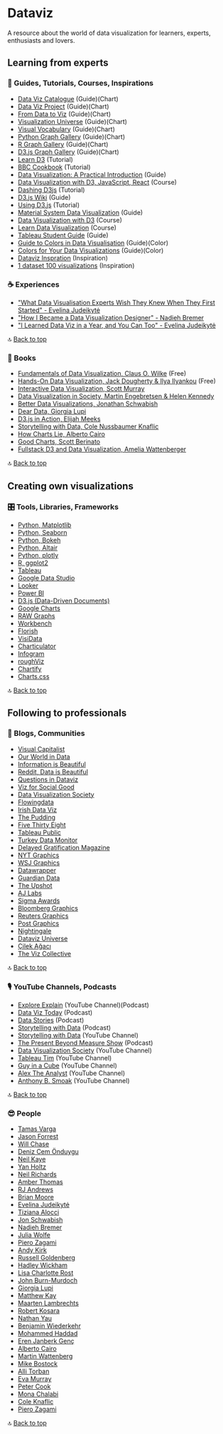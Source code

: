 # Dataviz

A resource about the world of data visualization for learners, experts, enthusiasts and lovers.

## Learning from experts

### :compass: Guides, Tutorials, Courses, Inspirations
- [Data Viz Catalogue](https://datavizcatalogue.com/) (Guide)(Chart)
- [Data Viz Project](https://datavizproject.com/) (Guide)(Chart)
- [From Data to Viz](https://www.data-to-viz.com) (Guide)(Chart)
- [Visualization Universe](http://visualizationuniverse.com) (Guide)(Chart)
- [Visual Vocabulary](https://ft-interactive.github.io/visual-vocabulary/) (Guide)(Chart)
- [Python Graph Gallery](https://www.python-graph-gallery.com) (Guide)(Chart)
- [R Graph Gallery](https://www.r-graph-gallery.com) (Guide)(Chart)
- [D3.js Graph Gallery](https://www.d3-graph-gallery.com) (Guide)(Chart)
- [Learn D3](https://observablehq.com/collection/@d3/learn-d3) (Tutorial)
- [BBC Cookbook](https://bbc.github.io/rcookbook/) (Tutorial)
- [Data Visualization: A Practical Introduction](https://socviz.co/index.html) (Guide)
- [Data Visualization with D3, JavaScript, React](https://www.youtube.com/watch?v=2LhoCfjm8R4) (Course)
- [Dashing D3js](https://www.dashingd3js.com/d3-tutorial) (Tutorial)
- [D3.js Wiki](https://github.com/d3/d3/wiki) (Guide)
- [Using D3.js](http://using-d3js.com/index.html) (Tutorial)
- [Material System Data Visualization](https://material.io/design/communication/data-visualization.html#principles) (Guide)
- [Data Visualization with D3](https://www.freecodecamp.org/learn/data-visualization/) (Course)
- [Learn Data Visualization](https://www.kaggle.com/learn/data-visualization) (Course)
- [Tableau Student Guide](https://www.thetableaustudentguide.com) (Guide)
- [Guide to Colors in Data Visualisation](https://blog.datawrapper.de/colorguide/) (Guide)(Color)
- [Colors for Your Data Visualizations](https://blog.datawrapper.de/beautifulcolors/) (Guide)(Color)
- [Dataviz Inspration](https://www.dataviz-inspiration.com) (Inspiration)
- [1 dataset 100 visualizations](https://100.datavizproject.com) (Inspiration)

### :coffee: Experiences
- ["What Data Visualisation Experts Wish They Knew When They First Started" - Evelina Judeikytė](https://medium.com/nightingale/what-data-visualisation-experts-wish-they-knew-when-they-first-started-e9bd4906d25)
- ["How I Became a Data Visualization Designer" - Nadieh Bremer](https://www.visualcinnamon.com/resources/learning-data-visualization/)
- ["I Learned Data Viz in a Year, and You Can Too" - Evelina Judeikytė](https://medium.com/nightingale/i-learned-data-viz-in-a-year-and-you-can-too-2b610d25946e)

:top: [Back to top](#dataviz)

### :closed_book: Books
- [Fundamentals of Data Visualization, Claus O. Wilke](https://clauswilke.com/dataviz/) (Free)
- [Hands-On Data Visualization, Jack Dougherty & Ilya Ilyankou](https://handsondataviz.org) (Free)
- [Interactive Data Visualization, Scott Murray](https://www.oreilly.com/library/view/interactive-data-visualization/9781449340223/)
- [Data Visualization in Society, Martin Engebretsen & Helen Kennedy](https://www.aup.nl/en/book/9789463722902/data-visualization-in-society)
- [Better Data Visualizations, Jonathan Schwabish](http://cup.columbia.edu/book/better-data-visualizations/9780231193115)
- [Dear Data, Giorgia Lupi](https://www.amazon.com/Dear-Data-Giorgia-Lupi/dp/1616895322)
- [D3.js in Action, Elijah Meeks](https://www.amazon.com/D3-js-Action-Data-visualization-JavaScript/dp/1617294489)
- [Storytelling with Data, Cole Nussbaumer Knaflic](https://www.amazon.com/gp/product/1119002257/)
- [How Charts Lie, Alberto Cairo](https://www.amazon.com/How-Charts-Lie-Getting-Information/dp/1324001569)
- [Good Charts, Scott Berinato](https://www.amazon.com/Good-Charts-Smarter-Persuasive-Visualizations/dp/1633690709)
- [Fullstack D3 and Data Visualization, Amelia Wattenberger](https://www.newline.co/fullstack-d3)

:top: [Back to top](#dataviz)

## Creating own visualizations

### :control_knobs: Tools, Libraries, Frameworks
- [Python, Matplotlib](https://matplotlib.org)
- [Python, Seaborn](https://seaborn.pydata.org/)
- [Python, Bokeh](https://bokeh.org)
- [Python, Altair](https://altair-viz.github.io)
- [Python, plotly](https://plotly.com)
- [R, ggplot2](https://ggplot2.tidyverse.org)
- [Tableau](https://www.tableau.com)
- [Google Data Studio](https://datastudio.google.com/overview)
- [Looker](https://looker.com)
- [Power BI](https://powerbi.microsoft.com/)
- [D3.js (Data-Driven Documents)](https://d3js.org)
- [Google Charts](https://developers.google.com/chart/)
- [RAW Graphs](https://rawgraphs.io)
- [Workbench](https://workbenchdata.com)
- [Florish](https://flourish.studio/)
- [VisiData](https://jsvine.github.io/intro-to-visidata/)
- [Charticulator](https://charticulator.com/index.html)
- [Infogram](https://infogram.com)
- [roughViz](https://github.com/jwilber/roughViz)
- [Chartify](https://github.com/spotify/chartify)
- [Charts.css](https://github.com/ChartsCSS/charts.css)

:top: [Back to top](#dataviz)

## Following to professionals

### :partying_face: Blogs, Communities
- [Visual Capitalist](https://www.visualcapitalist.com)
- [Our World in Data](https://ourworldindata.org)
- [Information is Beautiful](https://informationisbeautiful.net)
- [Reddit, Data is Beautiful](https://www.reddit.com/r/dataisbeautiful/)
- [Questions in Dataviz](https://questionsindataviz.com)
- [Viz for Social Good](https://twitter.com/VizFSG)
- [Data Visualization Society](https://www.datavisualizationsociety.com)
- [Flowingdata](https://flowingdata.com)
- [Irish Data Viz](https://twitter.com/IrishDataViz)
- [The Pudding](https://pudding.cool)
- [Five Thirty Eight](https://twitter.com/FiveThirtyEight)
- [Tableau Public](https://public.tableau.com/en-us/gallery)
- [Turkey Data Monitor](https://twitter.com/turkeymonitor)
- [Delayed Gratification Magazine](https://www.slow-journalism.com)
- [NYT Graphics](https://twitter.com/nytgraphics)
- [WSJ Graphics](https://twitter.com/WSJGraphics)
- [Datawrapper](https://twitter.com/Datawrapper)
- [Guardian Data](https://twitter.com/GuardianData)
- [The Upshot](https://twitter.com/UpshotNYT)
- [AJ Labs](https://twitter.com/ajlabs)
- [Sigma Awards](https://twitter.com/sigmaawards)
- [Bloomberg Graphics](https://twitter.com/BBGVisualData)
- [Reuters Graphics](https://twitter.com/ReutersGraphics)
- [Post Graphics](https://twitter.com/PostGraphics)
- [Nightingale](https://nightingaledvs.com)
- [Dataviz Universe](https://datavizuniverse.substack.com)
- [Çilek Ağacı](https://cilekagaci.com)
- [The Viz Collective](https://thevizcollective.starschema.com/)

:top: [Back to top](#dataviz)

### :studio_microphone: YouTube Channels, Podcasts
- [Explore Explain](https://www.visualisingdata.com/podcast/) (YouTube Channel)(Podcast)
- [Data Viz Today](https://dataviztoday.com) (Podcast)
- [Data Stories](https://datastori.es) (Podcast)
- [Storytelling with Data](https://www.storytellingwithdata.com/podcast) (Podcast)
- [Storytelling with Data](https://www.youtube.com/channel/UCjhGlILWNloXJdR2NTCBMlA/featured) (YouTube Channel)
- [The Present Beyond Measure Show](https://leapica.com/podcast/) (Podcast)
- [Data Visualization Society](https://www.youtube.com/c/DataVisualizationSociety/featured) (YouTube Channel)
- [Tableau Tim](https://www.youtube.com/c/TableauTim/featured) (YouTube Channel)
- [Guy in a Cube](https://www.youtube.com/c/GuyinaCube/featured) (YouTube Channel)
- [Alex The Analyst](https://www.youtube.com/channel/UC7cs8q-gJRlGwj4A8OmCmXg) (YouTube Channel)
- [Anthony B. Smoak](https://www.youtube.com/c/AnthonySmoak/videos) (YouTube Channel)

:top: [Back to top](#dataviz)

### :sunglasses: People
- [Tamas Varga](https://twitter.com/imperativusz)
- [Jason Forrest](https://twitter.com/Jasonforrestftw)
- [Will Chase](https://twitter.com/W_R_Chase)
- [Deniz Cem Önduygu](https://twitter.com/denizcemonduygu)
- [Neil Kaye](https://twitter.com/neilrkaye)
- [Yan Holtz](https://twitter.com/R_Graph_Gallery)
- [Neil Richards](https://twitter.com/theneilrichards)
- [Amber Thomas](https://twitter.com/ProQuesAsker)
- [RJ Andrews](https://twitter.com/infowetrust)
- [Brian Moore](https://twitter.com/BMooreWasTaken)
- [Evelina Judeikytė](https://twitter.com/parabolestudio)
- [Tiziana Alocci](https://twitter.com/Altiziana)
- [Jon Schwabish](https://twitter.com/jschwabish)
- [Nadieh Bremer](https://twitter.com/NadiehBremer)
- [Julia Wolfe](https://twitter.com/juruwolfe)
- [Piero Zagami](https://twitter.com/pierozagami)
- [Andy Kirk](https://twitter.com/visualisingdata)
- [Russell Goldenberg](https://twitter.com/russellviz)
- [Hadley Wickham](https://twitter.com/hadleywickham)
- [Lisa Charlotte Rost](https://twitter.com/lisacrost)
- [John Burn-Murdoch](https://twitter.com/jburnmurdoch)
- [Giorgia Lupi](https://twitter.com/giorgialupi)
- [Matthew Kay](https://twitter.com/mjskay)
- [Maarten Lambrechts](https://twitter.com/maartenzam)
- [Robert Kosara](https://twitter.com/eagereyes)
- [Nathan Yau](https://twitter.com/flowingdata)
- [Benjamin Wiederkehr](https://twitter.com/wiederkehr)
- [Mohammed Haddad](https://twitter.com/haddadme)
- [Eren Janberk Genç](https://twitter.com/ejgenc)
- [Alberto Cairo](https://twitter.com/AlbertoCairo)
- [Martin Wattenberg](https://twitter.com/wattenberg)
- [Mike Bostock](https://twitter.com/mbostock)
- [Alli Torban](https://twitter.com/AlliTorban)
- [Eva Murray](https://twitter.com/TriMyData)
- [Peter Cook](https://twitter.com/peter_r_cook)
- [Mona Chalabi](https://twitter.com/MonaChalabi)
- [Cole Knaflic](https://twitter.com/storywithdata)
- [Piero Zagami](https://twitter.com/pierozagami)

:top: [Back to top](#dataviz)